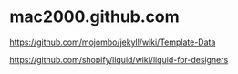 mac2000.github.com
==================

https://github.com/mojombo/jekyll/wiki/Template-Data

https://github.com/shopify/liquid/wiki/liquid-for-designers
